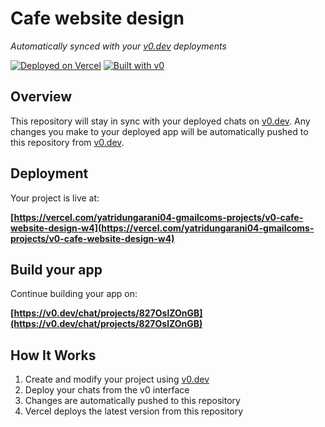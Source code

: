 # Cafe website design

*Automatically synced with your [v0.dev](https://v0.dev) deployments*

[![Deployed on Vercel](https://img.shields.io/badge/Deployed%20on-Vercel-black?style=for-the-badge&logo=vercel)](https://vercel.com/yatridungarani04-gmailcoms-projects/v0-cafe-website-design-w4)
[![Built with v0](https://img.shields.io/badge/Built%20with-v0.dev-black?style=for-the-badge)](https://v0.dev/chat/projects/827OslZOnGB)

## Overview

This repository will stay in sync with your deployed chats on [v0.dev](https://v0.dev).
Any changes you make to your deployed app will be automatically pushed to this repository from [v0.dev](https://v0.dev).

## Deployment

Your project is live at:

**[https://vercel.com/yatridungarani04-gmailcoms-projects/v0-cafe-website-design-w4](https://vercel.com/yatridungarani04-gmailcoms-projects/v0-cafe-website-design-w4)**

## Build your app

Continue building your app on:

**[https://v0.dev/chat/projects/827OslZOnGB](https://v0.dev/chat/projects/827OslZOnGB)**

## How It Works

1. Create and modify your project using [v0.dev](https://v0.dev)
2. Deploy your chats from the v0 interface
3. Changes are automatically pushed to this repository
4. Vercel deploys the latest version from this repository